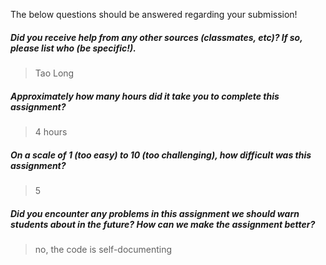 The below questions should be answered regarding your submission!

##### Did you receive help from any other sources (classmates, etc)? If so, please list who (be specific!). #####
> Tao Long


##### Approximately how many hours did it take you to complete this assignment? #####
>4 hours


##### On a scale of 1 (too easy) to 10 (too challenging), how difficult was this assignment? #####
> 5


##### Did you encounter any problems in this assignment we should warn students about in the future? How can we make the assignment better? #####
> no, the code is self-documenting


